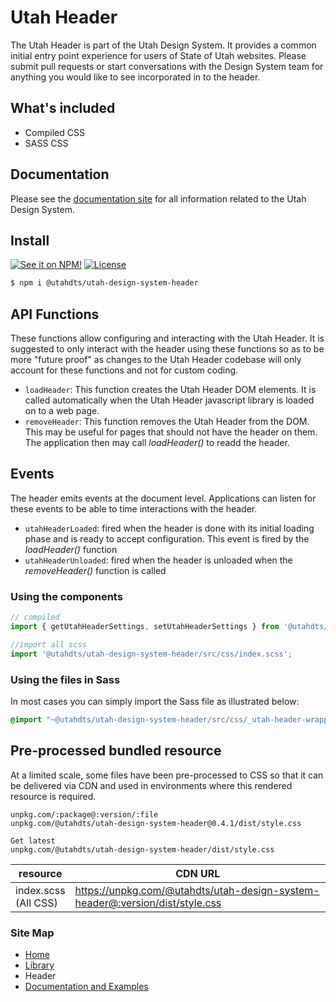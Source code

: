 # Utah Header
The Utah Header is part of the Utah Design System. It provides a common initial entry point experience for users of State of Utah websites. Please submit pull requests or start conversations with the Design System team for anything you would like to see incorporated in to the header.

## What's included

- Compiled CSS
- SASS CSS

## Documentation

Please see the [documentation site](https://utahdts.github.io/utah-design-system/) for all information related to the Utah Design System.

## Install

[![See it on NPM!](https://img.shields.io/npm/v/@utahdts/utah-design-system.svg?style=for-the-badge&color=orange)](https://www.npmjs.com/package/@utahdts/utah-design-system)
[![License](https://img.shields.io/npm/l/@utahdts/utah-design-system.svg?color=blue&style=for-the-badge)](https://www.apache.org/licenses/LICENSE-2.0)

```bash
$ npm i @utahdts/utah-design-system-header
```

## API Functions
These functions allow configuring and interacting with the Utah Header. It is suggested to only interact with the header using these functions so as to be more "future proof" as changes to the Utah Header codebase will only account for these functions and not for custom coding.
* `loadHeader`: This function creates the Utah Header DOM elements. It is called automatically when the Utah Header javascript library is loaded on to a web page.
* `removeHeader`: This function removes the Utah Header from the DOM. This may be useful for pages that should not have the header on them. The application then may call *loadHeader()* to readd the header.

## Events
The header emits events at the document level. Applications can listen for these events to be able to time interactions with the header.
* `utahHeaderLoaded`: fired when the header is done with its initial loading phase and is ready to accept configuration. This event is fired by the *loadHeader()* function
* `utahHeaderUnloaded`: fired when the header is unloaded when the *removeHeader()* function is called

### Using the components

```JavaScript
// compiled
import { getUtahHeaderSettings, setUtahHeaderSettings } from '@utahdts/utah-design-system-header';

//import all scss
import '@utahdts/utah-design-system-header/src/css/index.scss';
```

### Using the files in Sass

In most cases you can simply import the Sass file as illustrated below:

```scss
@import "~@utahdts/utah-design-system-header/src/css/_utah-header-wrapper.scss";
```

## Pre-processed bundled resource

At a limited scale, some files have been pre-processed to CSS so that it can be delivered via CDN and used in environments where this rendered resource is required.

```
unpkg.com/:package@:version/:file
unpkg.com/@utahdts/utah-design-system-header@0.4.1/dist/style.css

Get latest
unpkg.com/@utahdts/utah-design-system-header/dist/style.css
```

| resource                | CDN URL                                                                      |
|-------------------------|------------------------------------------------------------------------------|
| index.scss<br>(All CSS) | https://unpkg.com/@utahdts/utah-design-system-header@:version/dist/style.css |



### Site Map

- [Home](https://utahdts.github.io/utah-design-system/)
- [Library](https://utahdts.github.io/utah-design-system/library/)
- Header
- [Documentation and Examples](../website/README.md)
